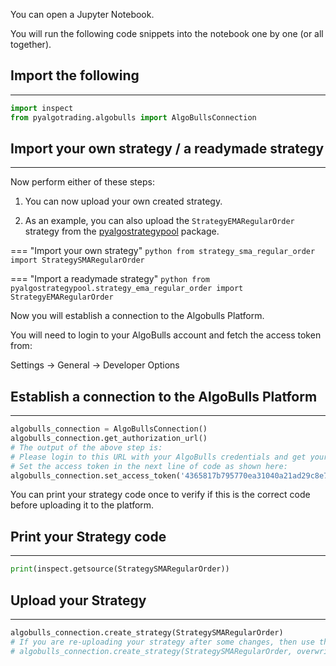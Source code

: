You can open a Jupyter Notebook.

You will run the following code snippets into the notebook one by one (or all together).

## Import the following
---
```python
import inspect
from pyalgotrading.algobulls import AlgoBullsConnection
```

## Import your own strategy / a readymade strategy
---

Now perform either of these steps:

1) You can now upload your own created strategy.

2) As an example, you can also upload the `StrategyEMARegularOrder` strategy from the [pyalgostrategypool](https://github.com/algobulls/pyalgostrategypool) package. 

=== "Import your own strategy"
    ```python
    from strategy_sma_regular_order import StrategySMARegularOrder
    ```
    
=== "Import a readymade strategy"
    ```python
    from pyalgostrategypool.strategy_ema_regular_order import StrategyEMARegularOrder
    ```

Now you will establish a connection to the Algobulls Platform.

You will need to login to your AlgoBulls account and fetch the access token from:

Settings -> General -> Developer Options 

## Establish a connection to the AlgoBulls Platform
---
```python
algobulls_connection = AlgoBullsConnection()
algobulls_connection.get_authorization_url()
# The output of the above step is:
# Please login to this URL with your AlgoBulls credentials and get your developer access token: https://app.algobulls.com/user/login
# Set the access token in the next line of code as shown here:
algobulls_connection.set_access_token('4365817b795770ea31040a21ad29c8e78b63ad88')
```

You can print your strategy code once to verify if this is the correct code before uploading it to the platform.
## Print your Strategy code
--- 
```python
print(inspect.getsource(StrategySMARegularOrder))
```

## Upload your Strategy
---
```python
algobulls_connection.create_strategy(StrategySMARegularOrder)
# If you are re-uploading your strategy after some changes, then use the overwrite switch as shown here:
# algobulls_connection.create_strategy(StrategySMARegularOrder, overwrite=True)
```


